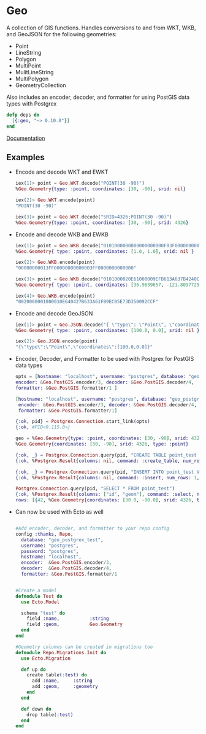 # Geo

A collection of GIS functions. Handles conversions to and from WKT, WKB, and GeoJSON for the following geometries:

* Point
* LineString
* Polygon
* MultiPoint
* MulitLineString
* MultiPolygon
* GeometryCollection


Also includes an encoder, decoder, and formatter for using PostGIS data types with Postgrex

```elixir
defp deps do
  [{:geo, "~> 0.10.0"}]
end
```

[Documentation](http://hexdocs.pm/geo)


## Examples


* Encode and decode WKT and EWKT

  ```elixir
  iex(1)> point = Geo.WKT.decode("POINT(30 -90)")
  %Geo.Geometry{type: :point, coordinates: [30, -90], srid: nil}

  iex(2)> Geo.WKT.encode(point)
  "POINT(30 -90)"

  iex(3)> point = Geo.WKT.decode("SRID=4326;POINT(30 -90)")
  %Geo.Geometry{type: :point, coordinates: [30, -90], srid: 4326}
  ```


* Encode and decode WKB and EWKB

  ```elixir
  iex(1)> point = Geo.WKB.decode("0101000000000000000000F03F000000000000F03F")
  %Geo.Geometry{ type: :point, coordinates: [1.0, 1.0], srid: nil }

  iex(2)> Geo.WKB.encode(point)
  "00000000013FF00000000000003FF0000000000000"

  iex(3)> point = Geo.WKB.decode("0101000020E61000009EFB613A637B4240CF2C0950D3735EC0")
  %Geo.Geometry{ type: :point, coordinates: [36.9639657, -121.8097725], srid: 4326 }

  iex(4)> Geo.WKB.encode(point)
  "0020000001000010E640427B633A61FB9EC05E73D350092CCF"
  ```

* Encode and decode GeoJSON

  ```elixir
  iex(1)> point = Geo.JSON.decode("{ \"type\": \"Point\", \"coordinates\": [100.0, 0.0] }")
  %Geo.Geometry{ type: :point, coordinates: [100.0, 0.0], srid: nil }

  iex(2)> Geo.JSON.encode(point)
  "{\"type\":\"Point\",\"coordinates\":[100.0,0.0]}"
  ```

* Encoder, Decoder, and Formatter to be used with Postgrex for PostGIS data types

  ```elixir
  opts = [hostname: "localhost", username: "postgres", database: "geo_postgrex_test",
  encoder: &Geo.PostGIS.encoder/3, decoder: &Geo.PostGIS.decoder/4,
  formatter: &Geo.PostGIS.formatter/1 ]

  [hostname: "localhost", username: "postgres", database: "geo_postgrex_test",
   encoder: &Geo.PostGIS.encoder/3, decoder: &Geo.PostGIS.decoder/4,
   formatter: &Geo.PostGIS.formatter/1]

  {:ok, pid} = Postgrex.Connection.start_link(opts)
  {:ok, #PID<0.115.0>}

  geo = %Geo.Geometry{type: :point, coordinates: [30, -90], srid: 4326}
  %Geo.Geometry{coordinates: [30, -90], srid: 4326, type: :point}
  
  {:ok, _} = Postgrex.Connection.query(pid, "CREATE TABLE point_test (id int, geom geometry(Point, 4326))")
  {:ok, %Postgrex.Result{columns: nil, command: :create_table, num_rows: 0, rows: nil}}
  
  {:ok, _} = Postgrex.Connection.query(pid, "INSERT INTO point_test VALUES ($1, $2)", [42, geo])
  {:ok, %Postgrex.Result{columns: nil, command: :insert, num_rows: 1, rows: nil}}
  
  Postgrex.Connection.query(pid, "SELECT * FROM point_test")
  {:ok, %Postgrex.Result{columns: ["id", "geom"], command: :select, num_rows: 1,
  rows: [{42, %Geo.Geometry{coordinates: [30.0, -90.0], srid: 4326, type: :point}}]}}
  ```
  
* Can now be used with Ecto as well

  ```elixir

  #Add encoder, decoder, and formatter to your repo config
  config :thanks, Repo,
    database: "geo_postgrex_test",
    username: "postgres",
    password: "postgres",
    hostname: "localhost",
    encoder:  &Geo.PostGIS.encoder/3, 
    decoder:  &Geo.PostGIS.decoder/4,
    formatter: &Geo.PostGIS.formatter/1


  #Create a model
  defmodule Test do
    use Ecto.Model

    schema "test" do
      field :name,           :string
      field :geom,           Geo.Geometry
    end
  end

  #Geometry columns can be created in migrations too
  defmodule Repo.Migrations.Init do
    use Ecto.Migration

    def up do
      create table(:test) do
        add :name,     :string
        add :geom,     :geometry
      end
    end

    def down do
      drop table(:test)
    end
  end
  ```
